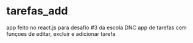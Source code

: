 # tarefas_add
app feito no react.js para desafio #3 da escola DNC
app de tarefas com funçoes de editar, excluir e adicionar tarefa